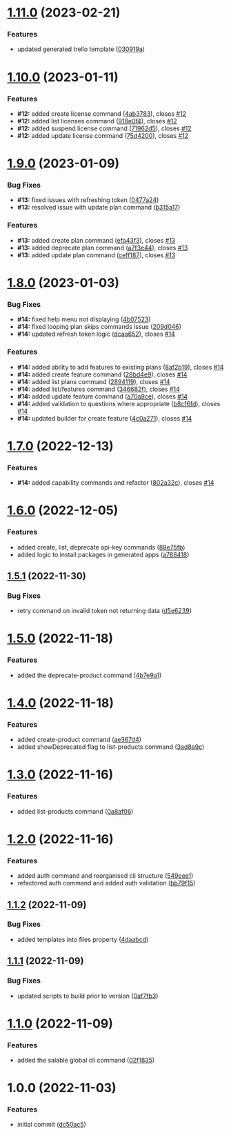 # [1.11.0](https://github.com/Salable/cli/compare/v1.10.0...v1.11.0) (2023-02-21)


### Features

* updated generated trello template ([030919a](https://github.com/Salable/cli/commit/030919ab33398f49310c81502dbf4f3a1f61b97f))

# [1.10.0](https://github.com/Salable/cli/compare/v1.9.0...v1.10.0) (2023-01-11)


### Features

* **#12:** added create license command ([4ab3783](https://github.com/Salable/cli/commit/4ab378399cfea7809dd3064d32be5e230981a2a5)), closes [#12](https://github.com/Salable/cli/issues/12)
* **#12:** added list licenses command ([918e0f4](https://github.com/Salable/cli/commit/918e0f4b5ce7312ee60c8cba304fa33e45c6f8be)), closes [#12](https://github.com/Salable/cli/issues/12)
* **#12:** added suspend license command ([71962d5](https://github.com/Salable/cli/commit/71962d5e92c90c900636706be12c6dee5e81f0e8)), closes [#12](https://github.com/Salable/cli/issues/12)
* **#12:** added update license command ([75d4200](https://github.com/Salable/cli/commit/75d4200be52b5ed119d6b39b58d35e0e3506bebd)), closes [#12](https://github.com/Salable/cli/issues/12)

# [1.9.0](https://github.com/Salable/cli/compare/v1.8.0...v1.9.0) (2023-01-09)


### Bug Fixes

* **#13:** fixed issues with refreshing token ([0477a24](https://github.com/Salable/cli/commit/0477a24bfd6f9fa22c225fe36b91515c5d879408))
* **#13:** resolved issue with update plan command ([b315a17](https://github.com/Salable/cli/commit/b315a170d29d700849c4e741ce88aa1c48d725f9))


### Features

* **#13:** added create plan command ([efa43f3](https://github.com/Salable/cli/commit/efa43f344c969bf0277f28890685669f07d82797)), closes [#13](https://github.com/Salable/cli/issues/13)
* **#13:** added deprecate plan command ([a7f3e44](https://github.com/Salable/cli/commit/a7f3e447a17e3012a9034d5dc3636640be4ff1fd)), closes [#13](https://github.com/Salable/cli/issues/13)
* **#13:** added update plan command ([ceff187](https://github.com/Salable/cli/commit/ceff18710483cee3a589773d7af97cacc80ee542)), closes [#13](https://github.com/Salable/cli/issues/13)

# [1.8.0](https://github.com/Salable/cli/compare/v1.7.0...v1.8.0) (2023-01-03)


### Bug Fixes

* **#14:** fixed help menu not displaying ([4b07523](https://github.com/Salable/cli/commit/4b07523be8698aa16961c780cbeb9c0cc9c8b44d))
* **#14:** fixed looping plan skips commands issue ([209d046](https://github.com/Salable/cli/commit/209d04606920b9e92ea5d3e7ded4fcc6aaf4cf40))
* **#14:** updated refresh token logic ([dcaa652](https://github.com/Salable/cli/commit/dcaa65274887fd74fffaaa3595e58a27b2c26d45)), closes [#14](https://github.com/Salable/cli/issues/14)


### Features

* **#14:** added ability to add features to existing plans ([8af2b19](https://github.com/Salable/cli/commit/8af2b19739b4ddeeaca32641c135bd7ce75f84aa)), closes [#14](https://github.com/Salable/cli/issues/14)
* **#14:** added create feature command ([28bd4e9](https://github.com/Salable/cli/commit/28bd4e9e7c00a399bfd98febe5a4d08a3155d1e4)), closes [#14](https://github.com/Salable/cli/issues/14)
* **#14:** added list plans command ([2894119](https://github.com/Salable/cli/commit/2894119b80a96a6376852756676a646c42e28b5a)), closes [#14](https://github.com/Salable/cli/issues/14)
* **#14:** added list/features command ([346682f](https://github.com/Salable/cli/commit/346682f9009ab7da389d2d238efeb9c66539bb6c)), closes [#14](https://github.com/Salable/cli/issues/14)
* **#14:** added update feature command ([a70a9ce](https://github.com/Salable/cli/commit/a70a9cebb7bc0c990e16bd163dccbdfdcaf716c1)), closes [#14](https://github.com/Salable/cli/issues/14)
* **#14:** added validation to questions where appropriate ([b8cf6fd](https://github.com/Salable/cli/commit/b8cf6fd95520d4083dff67cc0939d1013d27e811)), closes [#14](https://github.com/Salable/cli/issues/14)
* **#14:** updated builder for create feature ([4c0a271](https://github.com/Salable/cli/commit/4c0a27127fde041fb3a6d5be4549aa4e9ebc6da6)), closes [#14](https://github.com/Salable/cli/issues/14)

# [1.7.0](https://github.com/Salable/cli/compare/v1.6.0...v1.7.0) (2022-12-13)


### Features

* **#14:** added capability commands and refactor ([802a32c](https://github.com/Salable/cli/commit/802a32c5a1089d05534d447ae96c625dc9ae2fdf)), closes [#14](https://github.com/Salable/cli/issues/14)

# [1.6.0](https://github.com/Salable/cli/compare/v1.5.1...v1.6.0) (2022-12-05)


### Features

* added create, list, deprecate api-key commands ([88e75fb](https://github.com/Salable/cli/commit/88e75fb00346d7b2c79bfab1f735c5d2cc4e7aed))
* added logic to install packages in generated apps ([a788418](https://github.com/Salable/cli/commit/a78841846d8f8fbe794a8516ceb53e09090234c6))

## [1.5.1](https://github.com/Salable/cli/compare/v1.5.0...v1.5.1) (2022-11-30)


### Bug Fixes

* retry command on invalid token not returning data ([d5e6239](https://github.com/Salable/cli/commit/d5e6239d02b64573202f36b20c6da254f6bed72f))

# [1.5.0](https://github.com/Salable/cli/compare/v1.4.0...v1.5.0) (2022-11-18)


### Features

* added the deprecate-product command ([4b7e9a1](https://github.com/Salable/cli/commit/4b7e9a16de235fc80b553d32e4493b80ba4910a0))

# [1.4.0](https://github.com/Salable/cli/compare/v1.3.0...v1.4.0) (2022-11-18)


### Features

* added create-product command ([ae367d4](https://github.com/Salable/cli/commit/ae367d407b9775b0d934af4b7286d42247a5d406))
* added showDeprecated flag to list-products command ([3ad8a9c](https://github.com/Salable/cli/commit/3ad8a9c8a70f7198a24b7afc2d816ab82767d32f))

# [1.3.0](https://github.com/Salable/cli/compare/v1.2.0...v1.3.0) (2022-11-16)


### Features

* added list-products command ([0a8af06](https://github.com/Salable/cli/commit/0a8af06db6267d4881f02aa058338bbf3ab5ad64))

# [1.2.0](https://github.com/Salable/cli/compare/v1.1.2...v1.2.0) (2022-11-16)


### Features

* added auth command and reorganised cli structure ([549eee1](https://github.com/Salable/cli/commit/549eee1c3d3867234354c8816398272ab02d474c))
* refactored auth command and added auth validation ([bb79f15](https://github.com/Salable/cli/commit/bb79f15fbcadc579ab1f52edb06168e9bf5600f5))

## [1.1.2](https://github.com/Salable/cli/compare/v1.1.1...v1.1.2) (2022-11-09)


### Bug Fixes

* added templates into files property ([4daabcd](https://github.com/Salable/cli/commit/4daabcd90eb979589012932d0e61a698b27830f2))

## [1.1.1](https://github.com/Salable/cli/compare/v1.1.0...v1.1.1) (2022-11-09)


### Bug Fixes

* updated scripts to build prior to version ([0af7fb3](https://github.com/Salable/cli/commit/0af7fb39af53d2b818d8e2e407a01675de87ce90))

# [1.1.0](https://github.com/Salable/cli/compare/v1.0.0...v1.1.0) (2022-11-09)


### Features

* added the salable global cli command ([02f1835](https://github.com/Salable/cli/commit/02f1835a0dad8acad741071026999257f9f7f96d))

# 1.0.0 (2022-11-03)


### Features

* initial commit ([dc50ac5](https://github.com/Salable/cli/commit/dc50ac5903808481fdec3b88348f5dc9a912e2f7))
